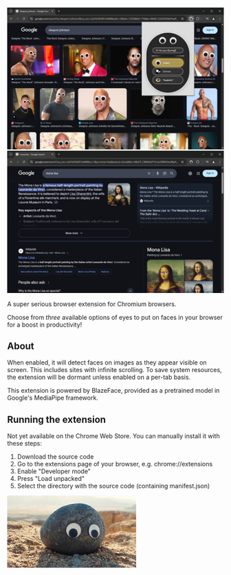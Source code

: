 ![screenshot1](assets/screen1.png)
![screenshot2](assets/screen2.png)

A super serious browser extension for Chromium browsers.

Choose from *three* available options of eyes to put on faces in your browser for a boost in productivity!

## About

When enabled, it will detect faces on images as they appear visible on screen. This includes sites with infinite scrolling. To save system resources, the extension will be dormant unless enabled on a per-tab basis.

This extension is powered by BlazeFace, provided as a pretrained model in Google's MediaPipe framework.

## Running the extension

Not yet available on the Chrome Web Store. You can manually install it with these steps:  
1. Download the source code
2. Go to the extensions page of your browser, e.g. chrome://extensions
3. Enable "Developer mode"
4. Press "Load unpacked"
5. Select the directory with the source code (containing manifest.json)

![rock](assets/rock.jpg)